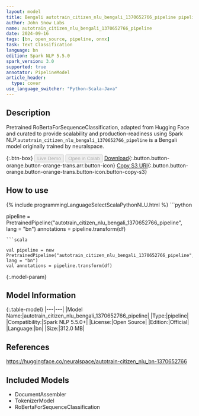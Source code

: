 ```yaml
---
layout: model
title: Bengali autotrain_citizen_nlu_bengali_1370652766_pipeline pipeline RoBertaForSequenceClassification from neuralspace
author: John Snow Labs
name: autotrain_citizen_nlu_bengali_1370652766_pipeline
date: 2024-09-16
tags: [bn, open_source, pipeline, onnx]
task: Text Classification
language: bn
edition: Spark NLP 5.5.0
spark_version: 3.0
supported: true
annotator: PipelineModel
article_header:
  type: cover
use_language_switcher: "Python-Scala-Java"
---
```


## Description

Pretrained RoBertaForSequenceClassification, adapted from Hugging Face and curated to provide scalability and production-readiness using Spark NLP.`autotrain_citizen_nlu_bengali_1370652766_pipeline` is a Bengali model originally trained by neuralspace.

{:.btn-box}
<button class="button button-orange" disabled>Live Demo</button>
<button class="button button-orange" disabled>Open in Colab</button>
[Download](https://s3.amazonaws.com/auxdata.johnsnowlabs.com/public/models/autotrain_citizen_nlu_bengali_1370652766_pipeline_bn_5.5.0_3.0_1726517973445.zip){:.button.button-orange.button-orange-trans.arr.button-icon}
[Copy S3 URI](s3://auxdata.johnsnowlabs.com/public/models/autotrain_citizen_nlu_bengali_1370652766_pipeline_bn_5.5.0_3.0_1726517973445.zip){:.button.button-orange.button-orange-trans.button-icon.button-copy-s3}

## How to use



<div class="tabs-box" markdown="1">
{% include programmingLanguageSelectScalaPythonNLU.html %}
```python

pipeline = PretrainedPipeline("autotrain_citizen_nlu_bengali_1370652766_pipeline", lang = "bn")
annotations =  pipeline.transform(df)   

```
```scala

val pipeline = new PretrainedPipeline("autotrain_citizen_nlu_bengali_1370652766_pipeline", lang = "bn")
val annotations = pipeline.transform(df)

```
</div>

{:.model-param}
## Model Information

{:.table-model}
|---|---|
|Model Name:|autotrain_citizen_nlu_bengali_1370652766_pipeline|
|Type:|pipeline|
|Compatibility:|Spark NLP 5.5.0+|
|License:|Open Source|
|Edition:|Official|
|Language:|bn|
|Size:|312.0 MB|

## References

https://huggingface.co/neuralspace/autotrain-citizen_nlu_bn-1370652766

## Included Models

- DocumentAssembler
- TokenizerModel
- RoBertaForSequenceClassification